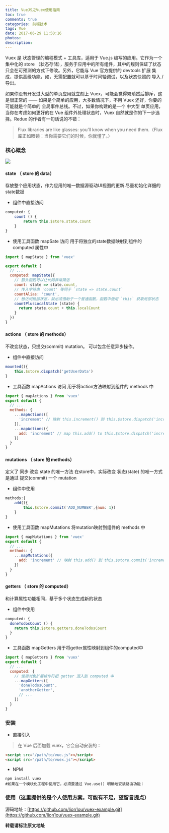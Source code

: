 ```yaml
---
title: VueJS之Vuex使用指南
toc: true
comments: true
categories: 前端技术
tags: Vue
date: 2017-06-29 11:50:16
photos:
description:
---
```

Vuex 是 状态管理的编程模式 + 工具库，适用于 Vue.js 编写的应用。它作为一个集中化的 store （状态存储），服务于应用中的所有组件，其中的规则保证了状态只会在可预测的方式下修改。另外，它能与 Vue 官方提供的 devtools 扩展 集成，提供高级功能，如，无需配置就可以基于时间轴调试，以及状态快照的 导入 / 导出。

<!--more-->

如果你没有开发过大型的单页应用就立刻上 Vuex，可能会觉得繁琐然后排斥，这是很正常的 —— 如果是个简单的应用，大多数情况下，不用 Vuex 还好，你要的可能就是个简单的 全局事件总线。不过，如果你构建的是一个 中大型 单页应用，当你在考虑如何更好的在 Vue 组件外处理状态时，Vuex 自然就是你的下一步选择。Redux 的作者有一句话说的不错：

>Flux libraries are like glasses: you’ll know when you need them.（Flux 库正如眼镜：当你需要它们的时候，你就懂了。）

### 核心概念

![](https://ws1.sinaimg.in/large/006tNc79gy1fh21jpvhk6j30jh0fb0sp.jpg)

#### state （ store 的 data）

存放整个应用状态，作为应用的唯一数据源驱动UI视图的更新
尽量初始化详细的state数据

* 组件中直接访问

```js
computed: {
    count () {
        return this.$store.state.count
    }
}
```

* 使用工具函数 mapSate 访问
用于将独立的state数据映射到组件的 computed 属性中

```js
import { mapState } from 'vuex'

export default {
  // ...
  computed: mapState({
    // 箭头函数可以让代码非常简洁
    count: state => state.count,
    // 传入字符串 'count' 等同于 `state => state.count`
    countAlias: 'count',
    // 想访问局部状态，就必须借助于一个普通函数，函数中使用 `this` 获取局部状态
    countPlusLocalState (state) {
      return state.count + this.localCount
    }
  })
}
```

#### actions （ store 的 methods）

不改变状态，只提交(commit) mutation。
可以包含任意异步操作。

* 组件中直接访问

```js
mounted(){
    this.$store.dispatch('getUserData')
}
```

* 工具函数 mapActions 访问
用于将action方法映射到组件的 methods 中

```js
import { mapActions } from 'vuex'
export default {
  // ...
  methods: {
    ...mapActions([
      'increment' // 映射 this.increment() 到 this.$store.dispatch('increment')
    ]),
    ...mapActions({
      add: 'increment' // map this.add() to this.$store.dispatch('increment')
    })
  }
}
```

#### mutations （ store 的 methods）

定义了 同步 改变 state 的唯一方法
在store中，实际改变 状态(state) 的唯一方式是通过 提交(commit) 一个 mutation

* 组件中使用

```js
methods:{
    add(){
        this.$store.commit('ADD_NUMBER',{num: 1})
    }
}
```

* 使用工具函数 mapMutations
将mutation映射到组件的 methods 中

```js
import { mapMutations } from 'vuex'
export default {
  // ...
  methods: {
    ...mapMutations({
      add: 'increment' // 映射 this.add() 到 this.$store.commit('increment')
    })
  }
}
```

#### getters （ store 的 computed）

和计算属性功能相同，基于多个状态生成新的状态

* 组件中使用

```js
computed: {
  doneTodosCount () {
    return this.$store.getters.doneTodosCount
  }
}
```

* 工具函数 mapGetters
用于将getter属性映射到组件的computed中

```js
import { mapGetters } from 'vuex'
export default {
  // ...
  computed: {
    // 使用对象扩展操作符把 getter 混入到 computed 中
    ...mapGetters([
      'doneTodosCount',
      'anotherGetter',
      // ...
    ])
  }
}
```

### 安装

* 直接引入

>在 Vue 后面加载 vuex，它会自动安装的：

```html
<script src="/path/to/vue.js"></script>
<script src="/path/to/vuex.js"></script>
```

* NPM

```shell
npm install vuex 
#如果在一个模块化工程中使用它，必须要通过 Vue.use() 明确地安装路由功能：
```

### 使用（这里提供的是个人使用方案，可能有不足，望留言提点）

源码地址：[https://github.com/lion1ou/vuex-example.git](https://github.com/lion1ou/vuex-example.git)

**转载请标注原文地址**


